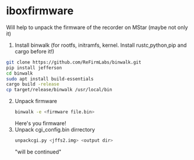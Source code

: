 # iboxfirmware
Will help to unpack the firmware of the recorder on MStar (maybe not only it)
 1. Install binwalk (for rootfs, initramfs, kernel. Install rustc,python,pip and cargo before it!)
 ```bash
 git clone https://github.com/ReFirmLabs/binwalk.git
 pip install jefferson
 cd binwalk
 sudo apt install build-essentials
 cargo build -release
 cp target/release/binwalk /usr/local/bin
```
2. Unpack firmware
   ```bash
   binwalk -e <firmware file.bin>
   ```
   Here's you firmware!
3. Unpack cgi_config.bin dirrectory
   ```bash
   unpackcgi.py <jffs2.img> <output dir>
   ```
   "will be continued"
